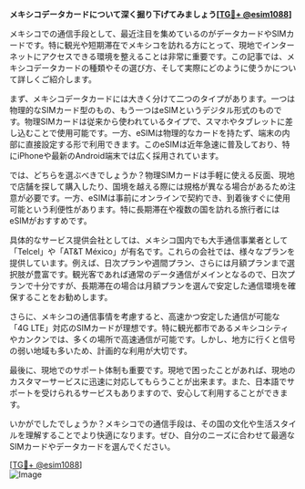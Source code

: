 **メキシコデータカードについて深く掘り下げてみましょう[[TG💪+ @esim1088](https://t.me/s/esim1088)]**

メキシコでの通信手段として、最近注目を集めているのがデータカードやSIMカードです。特に観光や短期滞在でメキシコを訪れる方にとって、現地でインターネットにアクセスできる環境を整えることは非常に重要です。この記事では、メキシコデータカードの種類やその選び方、そして実際にどのように使うかについて詳しくご紹介します。

まず、メキシコデータカードには大きく分けて二つのタイプがあります。一つは物理的なSIMカード型のもの、もう一つはeSIMというデジタル形式のものです。物理SIMカードは従来から使われているタイプで、スマホやタブレットに差し込むことで使用可能です。一方、eSIMは物理的なカードを持たず、端末の内部に直接設定する形で利用できます。このeSIMは近年急速に普及しており、特にiPhoneや最新のAndroid端末では広く採用されています。

では、どちらを選ぶべきでしょうか？物理SIMカードは手軽に使える反面、現地で店舗を探して購入したり、国境を越える際には規格が異なる場合があるため注意が必要です。一方、eSIMは事前にオンラインで契約でき、到着後すぐに使用可能という利便性があります。特に長期滞在や複数の国を訪れる旅行者にはeSIMがおすすめです。

具体的なサービス提供会社としては、メキシコ国内でも大手通信事業者として「Telcel」や「AT&T México」が有名です。これらの会社では、様々なプランを提供しています。例えば、日次プランや週間プラン、さらには月額プランまで選択肢が豊富です。観光客であれば通常のデータ通信がメインとなるので、日次プランで十分ですが、長期滞在の場合は月額プランを選んで安定した通信環境を確保することをお勧めします。

さらに、メキシコの通信事情を考慮すると、高速かつ安定した通信が可能な「4G LTE」対応のSIMカードが理想です。特に観光都市であるメキシコシティやカンクンでは、多くの場所で高速通信が可能です。しかし、地方に行くと信号の弱い地域も多いため、計画的な利用が大切です。

最後に、現地でのサポート体制も重要です。現地で困ったことがあれば、現地のカスタマーサービスに迅速に対応してもらうことが出来ます。また、日本語でサポートを受けられるサービスもありますので、安心して利用することができます。

いかがでしたでしょうか？メキシコでの通信手段は、その国の文化や生活スタイルを理解することでより快適になります。ぜひ、自分のニーズに合わせて最適なSIMカードやデータカードを選んでください。

[[TG💪+ @esim1088](https://t.me/s/esim1088)]  
![Image](https://i.postimg.cc/Y0z9fWf4/image.png)